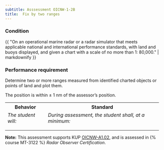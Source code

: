 ```yaml
---
subtitle: Asssessment OICNW-1-2B
title:  Fix by two ranges
---
```




### Condition

{{ "On an operational marine radar or a radar simulator that meets applicable national and international performance standards, with land and buoys displayed, and given a chart with a scale of no more than 1: 80,000." | markdownify }}

### Performance requirement 

<table width='100%' class='Guidelines'>
 <thead>
 <tr>
     <th class='thirty'>Behavior</th>
     <th class='seventy'>Standard</th>
 </tr>
 <tr>
     <td><em>The student will:</em></td>
     <td><em>During assessment, the student shall, at a minimum:</em></td>
 </tr>
 </thead>
 <tbody>


<!--rowstart-->

Determine two or more ranges measured from identified charted objects or points of land and plot them.

<!--cellbreak-->

The position is within ± 1 nm of the assessor’s position.

<!--rowend-->


 </tbody>
 </table>



*****

**Note:** This assessment supports KUP [OICNW-A1.02]({{site.baseurl}}/tables/21.html#OICNW-A1.02), and is assessed in  {% course  MT-3122 %}  *Radar Observer Certification*. 

